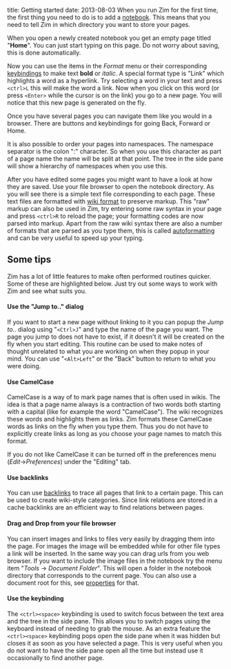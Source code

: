title: Getting started
date: 2013-08-03
When you run Zim for the first time, the first thing you need to do is to add a [notebook](../Help/Notebooks.markdown). This means that you need to tell Zim in which directory you want to store your pages.

When you open a newly created notebook you get an empty page titled "**Home**". You can just start typing on this page. Do not worry about saving, this is done automatically.

Now you can use the items in the *Format* menu or their corresponding [keybindings](../Help/Key_Bindings.markdown) to make text **bold** or *italic*. A special format type is "Link" which highlights a word as a hyperlink. Try selecting a word in your text and press ``<ctrl>L`` this will make the word a link. Now when you click on this word (or press ``<Enter>`` while the cursor is on the link) you go to a new page. You will notice that this new page is generated on the fly.

Once you have several pages you can navigate them like you would in a browser. There are buttons and keybindings for going Back, Forward or Home.

It is also possible to order your pages into namespaces. The namespace separator is the colon ":" character. So when you use this character as part of a page name the name will be split at that point. The tree in the side pane will show a hierarchy of namespaces when you use this.

After you have edited some pages you might want to have a look at how they are saved. Use your file browser to open the notebook directory. As you will see there is a simple text file corresponding to each page. These text files are formatted with [wiki format](../Help/Wiki_Syntax.markdown) to preserve markup. This "raw" markup can also be used in Zim, try entering some raw syntax in your page and press ``<ctrl>R`` to reload the page; your formatting codes are now parsed into markup. Apart from the raw wiki syntax there are also a number of formats that are parsed as you type them, this is called [autoformatting](../Help/Auto_Formatting.markdown) and can be very useful to speed up your typing.

Some tips
---------

Zim has a lot of little features to make often performed routines quicker. Some of these are highlighted below. Just try out some ways to work with Zim and see what suits you.

#### Use the "Jump to.." dialog
If you want to start a new page without linking to it you can popup the *Jump to..* dialog using "``<Ctrl>J``" and type the name of the page you want. The page you jump to does not have to exist, if it doesn't it will be created on the fly when you start editing. This routine can be used to make notes of thought unrelated to what you are working on when they popup in your mind. You can use "``<Alt>Left``" or the "Back" button to return to what you were doing.

#### Use CamelCase
CamelCase is a way of to mark page names that is often used in wikis. The idea is that a page name always is a contraction of two words both starting with a capital (like for example the word "CamelCase"). The wiki recognizes these words and highlights them as links. Zim formats these CamelCase words as links on the fly when you type them. Thus you do not have to explicitly create links as long as you choose your page names to match this format.

If you do not like CamelCase it can be turned off in the preferences menu (*Edit*->*Preferences*) under the "Editing" tab.

#### Use backlinks
You can use [backlinks](../Help/Links.markdown) to trace all pages that link to a certain page. This can be used to create wiki-style categories. Since link relations are stored in a cache backlinks are an efficient way to find relations between pages.

#### Drag and Drop from your file browser
You can insert images and links to files very easily by dragging them into the page. For images the image will be embedded while for other file types a link will be inserted. In the same way you can drag urls from you web browser. If you want to include the image files in the notebook try the menu item "*Tools* -> *Document Folder*". This will open a folder in the notebook directory that corresponds to the current page. You can also use a document root for this, see [properties](../Help/Properties.markdown) for that.

#### Use the <ctrl><space> keybinding
The ``<ctrl><space>`` keybinding is used to switch focus between the text area and the tree in the side pane. This allows you to switch pages using the keyboard instead of needing to grab the mouse. As an extra feature the ``<ctrl><space>`` keybinding pops open the side pane when it was hidden but closes it as soon as you have selected a page. This is very useful when you do not want to have the side pane open all the time but instead use it occasionally to find another page.


